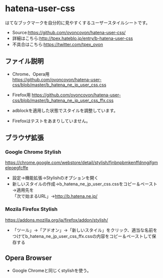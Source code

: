hatena-user-css
===============
はてなブックマークを自分的に見やすくするユーザースタイルシートです。  
  
* Source:https://github.com/ovoncovon/hatena-user-css/  
* 詳細はこちら:http://tpex.hateblo.jp/entry/b-hatena-user-css  
* 不具合はこちら:https://twitter.com/tpex_ovon  

ファイル説明
--------
* Chrome、Opera用  
https://github.com/ovoncovon/hatena-user-css/blob/master/b_hatena_ne_jp_user_css.css  

* Firefox用 https://github.com/ovoncovon/hatena-user-css/blob/master/b_hatena_ne_jp_user_css_ffx.css  

* adblockを適用した状態でスタイルを調整しています。  
* Firefoxはテストをあまりしていません。


ブラウザ拡張
--------
### Google Chrome Stylish

https://chrome.google.com/webstore/detail/stylish/fjnbnpbmkenffdnngjfgmeleoegfcffe  

* 設定→機能拡張→Stylishのオプションを開く  
* 新しいスタイルの作成→b_hatena_ne_jp_user_css.cssをコピー＆ペースト→適用先を  
「次で始まるURL」→http://b.hatena.ne.jp/  

### Mozila Firefox Stylish

https://addons.mozilla.org/ja/firefox/addon/stylish/  
* 「ツール」→「アドオン」→「新しいスタイル」をクリック、適当な名前をつけてb_hatena_ne_jp_user_css_ffx.cssの内容をコピー＆ペーストして保存する  

Opera Browser
--------
* Google Chromeと同じくstylishを使う。
